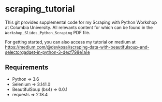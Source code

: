 # scraping_tutorial

This git provides supplemental code for my Scraping with Python Workshop at Columbia University. All relevants content for which can be found in the `Workshop_Slides_Python_Scraping` PDF file.

For getting started, you can also access my tutorial on medium at https://medium.com/@devkosal/scraping-data-with-beautifulsoup-and-selectorgadget-in-python-3-decf798e1a1e

## Requirements
- Python => 3.6
- Selenium => 3.141.0
- BeautifulSoup (bs4) =>  0.0.1
- requests => 2.18.4
